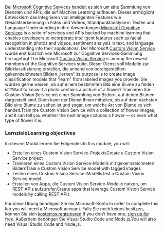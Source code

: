 <span data-ttu-id="1c105-101">Bei [Microsoft Cognitive Services](https://azure.microsoft.com/services/cognitive-services/ "Microsoft Cognitive Services") handelt es sich um eine Sammlung von Diensten und APIs, die auf Machine Learning aufbauen. Dieses ermöglicht Entwicklern das Integrieren von intelligenten Features wie Gesichtserkennung in Fotos und Videos, Standpunktanalyse in Texten und Language Understanding in ihre Anwendungen.</span><span class="sxs-lookup"><span data-stu-id="1c105-101">[Microsoft Cognitive Services](https://azure.microsoft.com/services/cognitive-services/ "Microsoft Cognitive Services") is a suite of services and APIs backed by machine learning that enables developers to incorporate intelligent features such as facial recognition in photos and videos, sentiment analysis in text, and language understanding into their applications.</span></span> <span data-ttu-id="1c105-102">Der Microsoft [Custom Vision Service](https://azure.microsoft.com/services/cognitive-services/custom-vision-service/) wurde erst kürzlich von Microsoft zur Cognitive Services-Sammlung hinzugefügt.</span><span class="sxs-lookup"><span data-stu-id="1c105-102">The Microsoft [Custom Vision Service](https://azure.microsoft.com/services/cognitive-services/custom-vision-service/) is among the newest members of the Cognitive Services suite.</span></span> <span data-ttu-id="1c105-103">Dieser Dienst soll Modelle zur Bildklassifizierung erstellen, die anhand von bereitgestellten gekennzeichneten Bildern „lernen“.</span><span class="sxs-lookup"><span data-stu-id="1c105-103">Its purpose is to create image classification models that "learn" from labeled images you provide.</span></span> <span data-ttu-id="1c105-104">Sie würden gerne wissen, ob auf einem bestimmten Bild eine Blume zu finden ist?</span><span class="sxs-lookup"><span data-stu-id="1c105-104">Want to know if a photo contains a picture of a flower?</span></span> <span data-ttu-id="1c105-105">Trainieren Sie Custom Vision Service mit einer Sammlung von Bildern, auf denen Blumen dargestellt sind. Dann kann der Dienst Ihnen mitteilen, ob auf dem nächsten Bild eine Blume zu sehen ist und sogar, um welche Art von Blume es sich handelt.</span><span class="sxs-lookup"><span data-stu-id="1c105-105">Train the Custom Vision Service with a collection of flower images, and it can tell you whether the next image includes a flower — or even what type of flower it is.</span></span>

### <a name="learning-objectives"></a><span data-ttu-id="1c105-106">Lernziele</span><span class="sxs-lookup"><span data-stu-id="1c105-106">Learning objectives</span></span>

<span data-ttu-id="1c105-107">In diesem Modul lernen Sie Folgendes:</span><span class="sxs-lookup"><span data-stu-id="1c105-107">In this module, you will:</span></span>

- <span data-ttu-id="1c105-108">Erstellen eines Custom Vision Service-Projekts</span><span class="sxs-lookup"><span data-stu-id="1c105-108">Create a Custom Vision Service project</span></span> 
- <span data-ttu-id="1c105-109">Trainieren eines Custom Vision Service-Modells mit gekennzeichneten Bildern</span><span class="sxs-lookup"><span data-stu-id="1c105-109">Train a Custom Vision Service model with tagged images</span></span>  
- <span data-ttu-id="1c105-110">Testen eines Custom Vision Service-Modells</span><span class="sxs-lookup"><span data-stu-id="1c105-110">Test a Custom Vision Service model</span></span> 
- <span data-ttu-id="1c105-111">Erstellen von Apps, die Custom Vision Service-Modelle nutzen, um REST-APIs aufzurufen</span><span class="sxs-lookup"><span data-stu-id="1c105-111">Create apps that leverage Custom Vision Service models by calling REST APIs</span></span>

<span data-ttu-id="1c105-112">Für diese Übung benötigen Sie ein Microsoft-Konto.</span><span class="sxs-lookup"><span data-stu-id="1c105-112">In order to complete this lab you will need a Microsoft account.</span></span> <span data-ttu-id="1c105-113">Falls Sie noch keines besitzen, können Sie sich [kostenlos registrieren](https://account.microsoft.com/account).</span><span class="sxs-lookup"><span data-stu-id="1c105-113">If you don't have one, [sign up for free](https://account.microsoft.com/account).</span></span> <span data-ttu-id="1c105-114">Außerdem benötigen Sie Visual Studio Code und Node.js.</span><span class="sxs-lookup"><span data-stu-id="1c105-114">You will also need Visual Studio Code and Node.js.</span></span>
